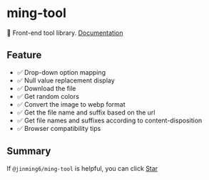 # ming-tool

🔧 Front-end tool library. [Documentation](https://jinming6.github.io/plugins/ming-tool.html)

## Feature

- ✅ Drop-down option mapping
- ✅ Null value replacement display
- ✅ Download the file
- ✅ Get random colors
- ✅ Convert the image to webp format
- ✅ Get the file name and suffix based on the url
- ✅ Get file names and suffixes according to content-disposition
- ✅ Browser compatibility tips

## Summary

If `@jinming6/ming-tool` is helpful, you can click [Star](https://www.npmjs.com/package/@jinming6/ming-tool)
